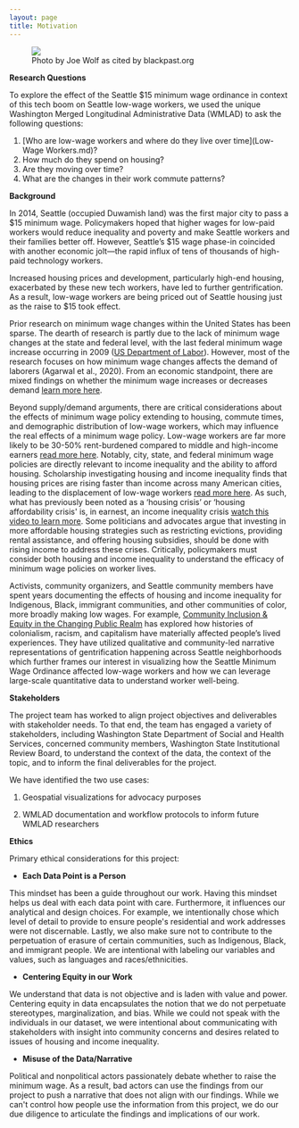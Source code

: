 ```yaml
---
layout: page
title: Motivation
---
```

<figure>
<img src="{{ site.url }}{{ site.baseurl }}/assets/img/Gent_Photo.JPG">
<figcaption>Photo by Joe Wolf as cited by blackpast.org</figcaption>
</figure>


**Research Questions**

To explore the effect of the Seattle $15 minimum wage ordinance in context of this tech boom on Seattle low-wage workers, we used the unique Washington Merged Longitudinal Administrative Data (WMLAD) to ask the following questions: 

1. [Who are low-wage workers and where do they live over time](Low-Wage Workers.md)? 
2. How much do they spend on housing?
3. Are they moving over time?
4. What are the changes in their work commute patterns?

**Background**

In 2014, Seattle (occupied Duwamish land) was the first major city to pass a \$15 minimum wage. Policymakers hoped that higher wages for low-paid workers would reduce inequality and poverty and make Seattle workers and their families better off. However, Seattle’s $15 wage phase-in coincided with another economic jolt—the rapid influx of tens of thousands of high-paid technology workers. 

Increased housing prices and development, particularly high-end housing, exacerbated by these new tech workers, have led to further gentrification. As a result, low-wage workers are being priced out of Seattle housing just as the raise to $15 took effect.

Prior research on minimum wage changes within the United States has been sparse. The dearth of research is partly due to the lack of minimum wage changes at the state and federal level, with the last federal minimum wage increase occurring in 2009 ([US Department of Labor](https://www.dol.gov/agencies/whd/minimum-wage/history)). However, most of the research focuses on how minimum wage changes affects the demand of laborers (Agarwal et al., 2020). From an economic standpoint, there are mixed findings on whether the minimum wage increases or decreases demand [learn more here](https://freakonomics.com/podcast/minimum-wage/).  

Beyond supply/demand arguments, there are critical considerations about the effects of minimum wage policy extending to housing, commute times, and demographic distribution of low-wage workers, which may influence the real effects of a minimum wage policy. Low-wage workers are far more likely to be 30-50% rent-burdened compared to middle and high-income earners [read more here](https://www.usnews.com/news/best-states/articles/2021-07-14/housing-isnt-affordable-for-minimum-wage-workers-anywhere-in-the-us). Notably, city, state, and federal minimum wage policies are directly relevant to income inequality and the ability to afford housing.  Scholarship investigating housing and income inequality finds that housing prices are rising faster than income across many American cities, leading to the displacement of low-wage workers [read more here](https://www.prnewswire.com/news-releases/housing-costs-are-rising-far-faster-than-income-301270781.html). As such, what has previously been noted as a ‘housing crisis’ or ‘housing affordability crisis' is, in earnest, an income inequality crisis [watch this video to learn more](https://www.budget.senate.gov/hearings/the-income-and-wealth-inequality-crisis-in-america). Some politicians and advocates argue that investing in more affordable housing strategies such as restricting evictions, providing rental assistance, and offering housing subsidies, should be done with rising income to address these crises. Critically, policymakers must consider both housing and income inequality to understand the efficacy of minimum wage policies on worker lives. 

Activists, community organizers, and Seattle community members have spent years documenting the effects of housing and income inequality for Indigenous, Black, immigrant communities, and other communities of color, more broadly making low wages. For example, [Community Inclusion & Equity in the Changing Public Realm](https://sites.uw.edu/gentrification/) has explored how histories of colonialism, racism, and capitalism have materially affected people’s lived experiences. They have utilized qualitative and community-led narrative representations of gentrification happening across Seattle neighborhoods which further frames our interest in visualizing how the Seattle Minimum Wage Ordinance affected low-wage workers and how we can leverage large-scale quantitative data to understand worker well-being.

**Stakeholders**

The project team has worked to align project objectives and deliverables with stakeholder needs. To that end, the team has engaged a variety of stakeholders, including Washington State Department of Social and Health Services, concerned community members, Washington State Institutional Review Board, to understand the context of the data, the context of the topic, and to inform the final deliverables for the project.

We have identified the two use cases: 

1. Geospatial visualizations for advocacy purposes 

2. WMLAD documentation and workflow protocols to inform future WMLAD researchers

**Ethics**

Primary ethical considerations for this project:

- **Each Data Point is a Person** 

This mindset has been a guide throughout our work. Having this mindset helps us deal with each data point with care. Furthermore, it influences our analytical and design choices. For example, we intentionally chose which level of detail to provide to ensure people's residential and work addresses were not discernable. Lastly, we also make sure not to contribute to the perpetuation of erasure of certain communities, such as Indigenous, Black, and immigrant people. We are intentional with labeling our variables and values, such as languages and races/ethnicities.

- **Centering Equity in our Work**

We understand that data is not objective and is laden with value and power. Centering equity in data encapsulates the notion that we do not perpetuate stereotypes, marginalization, and bias. While we could not speak with the individuals in our dataset, we were intentional about communicating with stakeholders with insight into community concerns and desires related to issues of housing and income inequality.

- **Misuse of the Data/Narrative**

Political and nonpolitical actors passionately debate whether to raise the minimum wage. As a result, bad actors can use the findings from our project to push a narrative that does not align with our findings. While we can't control how people use the information from this project, we do our due diligence to articulate the findings and implications of our work.

